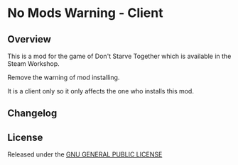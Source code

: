 # No Mods Warning - Client

## Overview

This is a mod for the game of Don't Starve Together which is available in the Steam Workshop. 

Remove the warning of mod installing.

It is a client only so it only affects the one who installs this mod.

## Changelog

## License

Released under the [GNU GENERAL PUBLIC LICENSE](https://www.gnu.org/licenses/gpl-3.0.en.html)